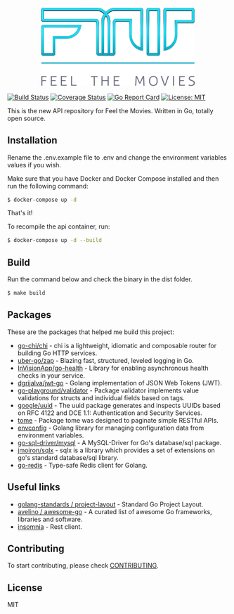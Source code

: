 <p align="center"><img src="./assets/img/logo.png" width="350"></p>

[![Build Status](https://travis-ci.org/cyruzin/feelthemovies.svg?branch=master)](https://travis-ci.org/cyruzin/feelthemovies) [![Coverage Status](https://coveralls.io/repos/github/cyruzin/feelthemovies/badge.svg?branch=master&service=github)](https://coveralls.io/github/cyruzin/feelthemovies?branch=master&service=github) [![Go Report Card](https://goreportcard.com/badge/github.com/cyruzin/feelthemovies)](https://goreportcard.com/report/github.com/cyruzin/feelthemovies) [![License: MIT](https://img.shields.io/badge/License-MIT-yellow.svg)](https://opensource.org/licenses/MIT)

This is the new API repository for Feel the Movies. Written in Go, totally open source.

## Installation

Rename the .env.example file to .env and change the environment variables values if you wish. 

Make sure that you have Docker and Docker Compose installed and then run the following command:

```sh
$ docker-compose up -d
```

That's it!

To recompile the api container, run:

```sh
$ docker-compose up -d --build
```

## Build

Run the command below and check the binary in the dist folder.

```sh
$ make build
```

## Packages

These are the packages that helped me build this project:

* [go-chi/chi](https://github.com/go-chi/chi) - chi is a lightweight, idiomatic and composable router for building Go HTTP services.
* [uber-go/zap](https://github.com/uber-go/zap) - Blazing fast, structured, leveled logging in Go.
* [InVisionApp/go-health](https://github.com/InVisionApp/go-health) - Library for enabling asynchronous health checks in your service.
* [dgrijalva/jwt-go](https://github.com/dgrijalva/jwt-go) - Golang implementation of JSON Web Tokens (JWT).
* [go-playground/validator](https://github.com/go-playground/validator) - 
Package validator implements value validations for structs and individual fields based on tags.
* [google/uuid](https://github.com/google/uuid) - 
The uuid package generates and inspects UUIDs based on RFC 4122 and DCE 1.1: Authentication and Security Services.
* [tome](https://github.com/cyruzin/tome) - Package tome was designed to paginate simple RESTful APIs.
* [envconfig](https://github.com/kelseyhightower/envconfig) - Golang library for managing configuration data from environment variables.
* [go-sql-driver/mysql](https://github.com/go-sql-driver/mysql) - A MySQL-Driver for Go's database/sql package.
* [jmoiron/sqlx](https://github.com/jmoiron/sqlx) - sqlx is a library which provides a set of extensions on go's standard database/sql library.
* [go-redis](https://github.com/go-redis/redis) - Type-safe Redis client for Golang.

## Useful links

* [golang-standards / project-layout](https://github.com/golang-standards/project-layout) - Standard Go Project Layout.
* [avelino / awesome-go](https://github.com/avelino/awesome-go) - 
A curated list of awesome Go frameworks, libraries and software.
* [insomnia](https://insomnia.rest/download/) - Rest client.

## Contributing

To start contributing, please check [CONTRIBUTING](https://github.com/cyruzin/feelthemovies/blob/master/CONTRIBUTING.md).

## License

MIT
